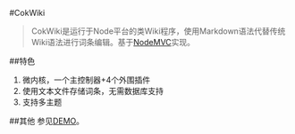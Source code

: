#CokWiki
>CokWiki是运行于Node平台的类Wiki程序，使用Markdown语法代替传统Wiki语法进行词条编辑。基于[NodeMVC](https://git.oschina.net/cokapp/NodeMVC)实现。

##特色
1. 微内核，一个主控制器+4个外围插件
2. 使用文本文件存储词条，无需数据库支持
3. 支持多主题

##其他
参见[DEMO](http://cokmvc.coding.io "host on coding.io")。